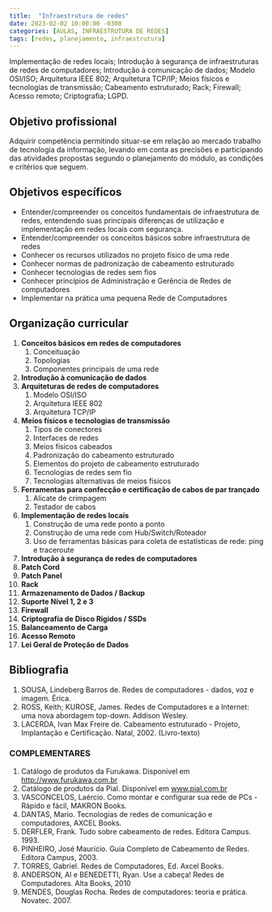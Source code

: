 ```yaml
---
title:  "Infraestrutura de redes"
date: 2023-02-02 10:00:00 -0300
categories: [AULAS, INFRAESTRUTURA DE REDES]
tags: [redes, planejamento, infraestrutura]
---
```

Implementação de redes locais; Introdução à segurança de infraestruturas de redes de computadores; Introdução à comunicação de dados; Modelo OSI/ISO; Arquitetura IEEE 802; Arquitetura TCP/IP; Meios físicos e tecnologias de transmissão; Cabeamento estruturado; Rack; Firewall; Acesso remoto; Criptografia; LGPD.

## Objetivo profissional

Adquirir competência permitindo situar-se em relação ao mercado trabalho de tecnologia da informação, levando em conta as precisões e participando das atividades propostas segundo o planejamento do módulo, as condições e critérios que seguem.

## Objetivos específicos

- Entender/compreender os conceitos fundamentais de infraestrutura de redes, entendendo suas principais diferenças de utilização e implementação em redes locais com segurança.
- Entender/compreender os conceitos básicos sobre infraestrutura de redes
- Conhecer os recursos utilizados no projeto físico de uma rede
- Conhecer normas de padronização de cabeamento estruturado
- Conhecer tecnologias de redes sem fios
- Conhecer princípios de Administração e Gerência de Redes de computadores
- Implementar na prática uma pequena Rede de Computadores

## Organização curricular

1. **Conceitos básicos em redes de computadores**
   1. Conceituação
   2. Topologias
   3. Componentes principais de uma rede
1. **Introdução à comunicação de dados**
1. **Arquiteturas de redes de computadores**
   1. Modelo OSI/ISO
   2. Arquitetura IEEE 802
   3. Arquitetura TCP/IP
1. **Meios físicos e tecnologias de transmissão**
   1. Tipos de conectores
   2. Interfaces de redes
   3. Meios físicos cabeados
   4. Padronização do cabeamento estruturado
   5. Elementos do projeto de cabeamento estruturado
   6. Tecnologias de redes sem fio
   7. Tecnologias alternativas de meios físicos
1. **Ferramentas para confecção e certificação de cabos de par trançado**
    1. Alicate de crimpagem
    2. Testador de cabos
1. **Implementação de redes locais**
    1. Construção de uma rede ponto a ponto
    2. Construção de uma rede com Hub/Switch/Roteador
    3. Uso de ferramentas básicas para coleta de estatísticas de rede: ping e traceroute
1. **Introdução à segurança de redes de computadores**
1. **Patch Cord**
1. **Patch Panel**
1. **Rack**
1. **Armazenamento de Dados / Backup**
1. **Suporte Nível 1, 2 e 3**
1. **Firewall**
1. **Criptografía de Disco Rígidos / SSDs**
1. **Balanceamento de Carga**
1. **Acesso Remoto**
1. **Lei Geral de Proteção de Dados**

## Bibliografia

1. SOUSA, Lindeberg Barros de. Redes de computadores - dados, voz e imagem. Érica.
2. ROSS, Keith; KUROSE, James. Redes de Computadores e a Internet: uma nova abordagem top-down. Addison Wesley.
3. LACERDA,  Ivan  Max  Freire  de.  Cabeamento  estruturado  -  Projeto,  Implantação  e Certificação. Natal, 2002. (Livro-texto)

### **COMPLEMENTARES**

1. Catálogo de produtos da Furukawa. Disponível em <http://www.furukawa.com.br>
2. Catálogo de produtos da Pial. Disponível em www.pial.com.br
3. VASCONCELOS, Laércio. Como montar e configurar sua rede de PCs - Rápido e fácil, MAKRON Books.
4. DANTAS, Mario. Tecnologias de redes de comunicação e computadores, AXCEL Books.
5. DERFLER, Frank. Tudo sobre cabeamento de redes. Editora Campus. 1993.
6. PINHEIRO, José Maurício. Guia Completo de Cabeamento de Redes. Editora Campus, 2003.
7. TORRES, Gabriel. Redes de Computadores, Ed. Axcel Books.
8. ANDERSON, Al e BENEDETTI, Ryan. Use a cabeça! Redes de Computadores. Alta Books, 2010
9. MENDES, Douglas Rocha. Redes de computadores: teoria e prática. Novatec. 2007.
